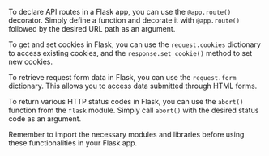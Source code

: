 To declare API routes in a Flask app, you can use the `@app.route()` decorator. Simply define a function and decorate it with `@app.route()` followed by the desired URL path as an argument.

To get and set cookies in Flask, you can use the `request.cookies` dictionary to access existing cookies, and the `response.set_cookie()` method to set new cookies.

To retrieve request form data in Flask, you can use the `request.form` dictionary. This allows you to access data submitted through HTML forms.

To return various HTTP status codes in Flask, you can use the `abort()` function from the `flask` module. Simply call `abort()` with the desired status code as an argument.

Remember to import the necessary modules and libraries before using these functionalities in your Flask app.